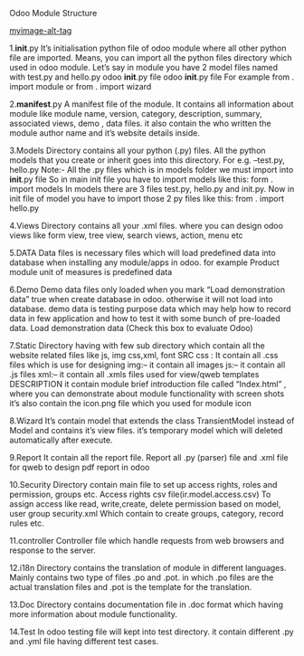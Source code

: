 
Odoo Module Structure

[myimage-alt-tag](https://encrypted-tbn0.gstatic.com/images?q=tbn%3AANd9GcQ35qQIZ6qYgdZBLDR9Uk6sX0Tw-n4M9a9PhKzedttsWYrO_OoE)

1.__init__.py
It’s initialisation python file of odoo module where all other python file are imported. Means, you can import all the python files directory which used in odoo module. Let’s say in module you have 2 model files named with test.py and hello.py
odoo __init__.py file 
odoo __init__.py file
For example  from . import module or from . import wizard
 

2.__manifest__.py
A manifest file of the module. It contains all information about module like module name,  version, category, description, summary, associated views, demo , data files. it also contain the who written the module author name and it’s website details inside.
 

3.Models
Directory contains all your python (.py) files. All the python models that you create or inherit goes into this directory.
For e.g. –test.py,  hello.py
Note:- All the .py files which is in models folder we must import into __init__.py file
So in main init file you have to import models like this: form . import models
In models there are 3 files test.py, hello.py and init.py. Now in init file of model you have to import those 2 py files like this: from . import hello.py
 

4.Views 
Directory contains all your .xml files. where you can design odoo views like form view, tree view, search views, action, menu etc
 

5.DATA
Data files is necessary files which will load predefined data into database when installing any module/apps in odoo. for example Product module unit of measures is predefined data
 

6.Demo
Demo data files only loaded when you mark “Load demonstration data” true when create database in odoo. otherwise it will not load into database. demo data is testing purpose data which may help how to record data in few application and how to test it with some bunch of pre-loaded data.
Load demonstration data (Check this box to evaluate Odoo)
 

7.Static
Directory having with few sub directory which contain all the website related files like js, img css,xml, font
 SRC
css : It contain all .css files which is use for designing
img:– it contain all images
 js:– it contain all .js files
xml:– it contain all .xmls files used for view/qweb templates
DESCRIPTION
  it contain module brief introduction file called “Index.html” , where you can demonstrate about     module functionality with screen shots
it’s also contain the icon.png file which you used for module icon
 

8.Wizard
It’s contain model that extends the class TransientModel instead of Model and contains it’s view files.
it’s temporary model which will deleted automatically after execute.
 

9.Report 
It contain all the report file. Report all .py (parser) file and .xml file for qweb to design pdf report in odoo
 

10.Security
Directory contain main file to set up access rights, roles and permission, groups etc.
Access rights csv file(ir.model.access.csv)
To assign access like read, write,create, delete permission based on model, user group
security.xml
Which contain to create groups, category, record rules etc.
 

11.controller
Controller file which handle requests from web browsers and response to the server.
 

12.i18n
Directory contains the translation of module in different languages. Mainly contains two type of files .po and .pot. in which .po files are the actual translation files and .pot is the template for the translation.
 

13.Doc
Directory contains documentation file in .doc format which having more information about module functionality.
 

14.Test
In odoo testing file will kept into test directory. it contain different .py and .yml file having different test cases.
